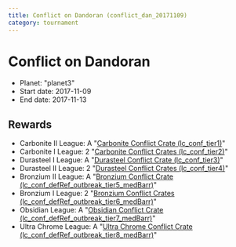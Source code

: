 ```yaml
---
title: Conflict on Dandoran (conflict_dan_20171109)
category: tournament
---
```

# Conflict on Dandoran

  * Planet: "planet3"
  * Start date: 2017-11-09
  * End date: 2017-11-13

## Rewards

  * Carbonite II League: A "[Carbonite Conflict Crate (lc_conf_tier1)](lc_conf_tier1.html)"
  * Carbonite I League: 2 "[Carbonite Conflict Crates (lc_conf_tier2)](lc_conf_tier2.html)"
  * Durasteel I League: A "[Durasteel Conflict Crate (lc_conf_tier3)](lc_conf_tier3.html)"
  * Durasteel II League: 2 "[Durasteel Conflict Crates (lc_conf_tier4)](lc_conf_tier4.html)"
  * Bronzium II League: A "[Bronzium Conflict Crate (lc_conf_defRef_outbreak_tier5_medBarr)](lc_conf_defRef_outbreak_tier5_medBarr.html)"
  * Bronzium I League: 2 "[Bronzium Conflict Crates (lc_conf_defRef_outbreak_tier6_medBarr)](lc_conf_defRef_outbreak_tier6_medBarr.html)"
  * Obsidian League: A "[Obsidian Conflict Crate (lc_conf_defRef_outbreak_tier7_medBarr)](lc_conf_defRef_outbreak_tier7_medBarr.html)"
  * Ultra Chrome League: A "[Ultra Chrome Conflict Crate (lc_conf_defRef_outbreak_tier8_medBarr)](lc_conf_defRef_outbreak_tier8_medBarr.html)"
